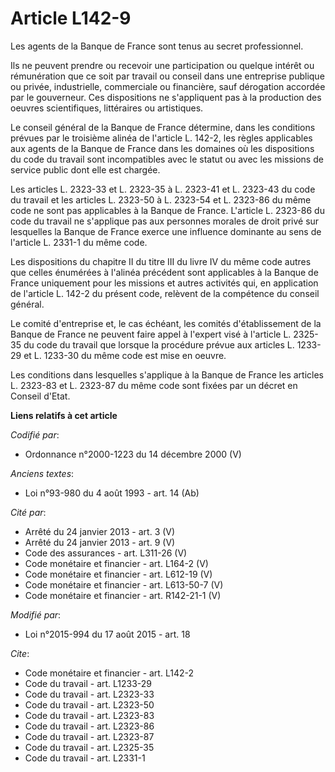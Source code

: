 # Article L142-9

Les agents de la Banque de France sont tenus au secret professionnel. 

Ils ne peuvent prendre ou recevoir une participation ou quelque intérêt ou rémunération que ce soit par travail ou conseil
dans une entreprise publique ou privée, industrielle, commerciale ou financière, sauf dérogation accordée par le gouverneur.
Ces dispositions ne s'appliquent pas à la production des oeuvres scientifiques, littéraires ou artistiques. 

Le conseil général de la Banque de France détermine, dans les conditions prévues par le troisième alinéa de l'article L.
142-2, les règles applicables aux agents de la Banque de France dans les domaines où les dispositions du code du travail sont
incompatibles avec le statut ou avec les missions de service public dont elle est chargée. 

Les articles L. 2323-33 et L. 2323-35 à L. 2323-41 et L. 2323-43 du code du travail et les articles L. 2323-50 à L. 2323-54
et L. 2323-86 du même code ne sont pas applicables à la Banque de France. L'article L. 2323-86 du code du travail ne
s'applique pas aux personnes morales de droit privé sur lesquelles la Banque de France exerce une influence dominante au sens
de l'article L. 2331-1 du même code. 

Les dispositions du chapitre II du titre III du livre IV du même code autres que celles énumérées à l'alinéa précédent sont
applicables à la Banque de France uniquement pour les missions et autres activités qui, en application de l'article L. 142-2
du présent code, relèvent de la compétence du conseil général. 

Le comité d'entreprise et, le cas échéant, les comités d'établissement de la Banque de France ne peuvent faire appel à
l'expert visé à l'article L. 2325-35 du code du travail que lorsque la procédure prévue aux articles L. 1233-29 et L. 1233-30
du même code est mise en oeuvre. 

Les conditions dans lesquelles s'applique à la Banque de France les articles L. 2323-83 et L. 2323-87 du même code sont
fixées par un décret en Conseil d'Etat.

**Liens relatifs à cet article**

_Codifié par_:

  - Ordonnance n°2000-1223 du 14 décembre 2000 (V)

_Anciens textes_:

  - Loi n°93-980 du 4 août 1993 - art. 14 (Ab)

_Cité par_:

  - Arrêté du 24 janvier 2013 - art. 3 (V)
  - Arrêté du 24 janvier 2013 - art. 9 (V)
  - Code des assurances - art. L311-26 (V)
  - Code monétaire et financier - art. L164-2 (V)
  - Code monétaire et financier - art. L612-19 (V)
  - Code monétaire et financier - art. L613-50-7 (V)
  - Code monétaire et financier - art. R142-21-1 (V)

_Modifié par_:

  - Loi n°2015-994 du 17 août 2015 - art. 18

_Cite_:

  - Code monétaire et financier - art. L142-2
  - Code du travail - art. L1233-29
  - Code du travail - art. L2323-33
  - Code du travail - art. L2323-50
  - Code du travail - art. L2323-83
  - Code du travail - art. L2323-86
  - Code du travail - art. L2323-87
  - Code du travail - art. L2325-35
  - Code du travail - art. L2331-1
